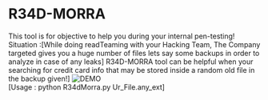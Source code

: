 # R34D-MORRA
This tool is for  objective to help you during your internal pen-testing!</br>
Situation :[While doing readTeaming with your Hacking Team, The Company targeted gives you a huge number of files lets say some backups in order to analyze  in case of any leaks]
R34D-MORRA tool can be helpful when your searching for credit card info that may be stored inside a random old file in the backup given!]
![DEMO](https://i.imgur.com/SXSMgEG.png)</br>
[Usage : python R34dMorra.py Ur_File.any_ext]
